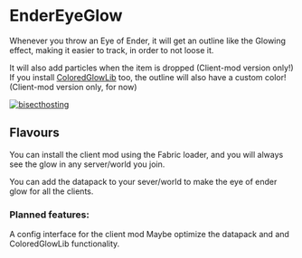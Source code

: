 # EnderEyeGlow
Whenever you throw an Eye of Ender, it will get an outline like the Glowing effect, making it easier to track, in order to not loose it. 

It will also add particles when the item is dropped (Client-mod version only!)
If you install [ColoredGlowLib](https://modrinth.com/mods/coloredglowlib) too, the outline will also have a custom color! (Client-mod version only, for now)

[![bisecthosting](https://www.bisecthosting.com/partners/custom-banners/e9bbf36a-be01-4324-b393-dae88a01be66.webp)](https://www.bisecthosting.com/LightDev)

## Flavours
You can install the client mod using the Fabric loader, and you will always see the glow in any server/world you join.

You can add the datapack to your sever/world to make the eye of ender glow for all the clients.

### Planned features:
A config interface for the client mod
Maybe optimize the datapack and and ColoredGlowLib functionality.
